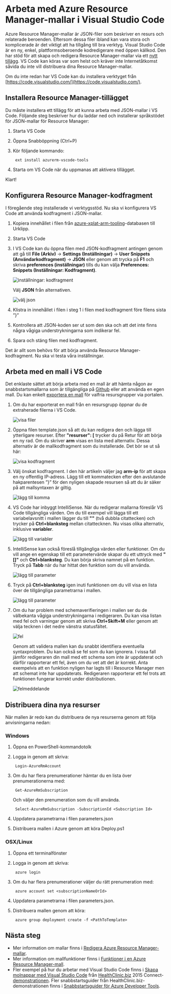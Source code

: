 <properties
   pageTitle="Använda VS Code med Resource Manager-mallar | Microsoft Azure"
   description="Visar hur du konfigurerar Visual Studio Code för att skapa Azure Resource Manager-mallar."
   services="azure-resource-manager"
   documentationCenter="na"
   authors="cmatskas"
   manager="timlt"
   editor="tysonn"/>

<tags
   ms.service="azure-resource-manager"
   ms.devlang="na"
   ms.topic="get-started-article"
   ms.tgt_pltfrm="na"
   ms.workload="na"
   ms.date="06/29/2016"
   ms.author="chmatsk;tomfitz"/>

# Arbeta med Azure Resource Manager-mallar i Visual Studio Code

Azure Resource Manager-mallar är JSON-filer som beskriver en resurs och relaterade beroenden. Eftersom dessa filer ibland kan vara stora och komplicerade är det viktigt att ha tillgång till bra verktyg. Visual Studio Code är en ny, enkel, plattformsoberoende kodredigerare med öppen källkod. Den har stöd för att skapa och redigera Resource Manager-mallar via ett [nytt tillägg](https://marketplace.visualstudio.com/items?itemName=msazurermtools.azurerm-vscode-tools). VS Code kan köras var som helst och kräver inte Internetåtkomst såvida du inte vill distribuera dina Resource Manager-mallar.

Om du inte redan har VS Code kan du installera verktyget från [https://code.visualstudio.com/](https://code.visualstudio.com/).

## Installera Resource Manager-tillägget

Du måste installera ett tillägg för att kunna arbeta med JSON-mallar i VS Code. Följande steg beskriver hur du laddar ned och installerar språkstödet för JSON-mallar för Resource Manager:

1. Starta VS Code 
2. Öppna Snabböppning (Ctrl+P) 
3. Kör följande kommando: 

        ext install azurerm-vscode-tools

4. Starta om VS Code när du uppmanas att aktivera tillägget. 

 Klart!

## Konfigurera Resource Manager-kodfragment

I föregående steg installerade vi verktygsstöd. Nu ska vi konfigurera VS Code att använda kodfragment i JSON-mallar.

1. Kopiera innehållet i filen från [azure-xplat-arm-tooling](https://raw.githubusercontent.com/Azure/azure-xplat-arm-tooling/master/VSCode/armsnippets.json)-databasen till Urklipp.
2. Starta VS Code 
3. I VS Code kan du öppna filen med JSON-kodfragment antingen genom att gå till **File (Arkiv)** -> **Settings (Inställningar)** -> **User Snippets (Användarkodfragment)** -> **JSON** eller genom att trycka på **F1** och skriva **preferences (inställningar)** tills du kan välja **Preferences: Snippets (Inställningar: Kodfragment)**.

    ![inställningar: kodfragment](./media/resource-manager-vs-code/preferences-snippets.png)

    Välj **JSON** från alternativen.

    ![välj json](./media/resource-manager-vs-code/select-json.png)

4. Klistra in innehållet i filen i steg 1 i filen med kodfragment före filens sista ”}” 
5. Kontrollera att JSON-koden ser ut som den ska och att det inte finns några vågiga understrykningarna som indikerar fel. 
6. Spara och stäng filen med kodfragment.

Det är allt som behövs för att börja använda Resource Manager-kodfragment. Nu ska vi testa våra inställningar.

## Arbeta med en mall i VS Code

Det enklaste sättet att börja arbeta med en mall är att hämta någon av snabbstartsmallarna som är tillgängliga på [Github](https://github.com/Azure/azure-quickstart-templates) eller att använda en egen mall. Du kan enkelt [exportera en mall](resource-manager-export-template.md) för valfria resursgrupper via portalen. 

1. Om du har exporterat en mall från en resursgrupp öppnar du de extraherade filerna i VS Code.

    ![visa filer](./media/resource-manager-vs-code/show-files.png)

2. Öppna filen template.json så att du kan redigera den och lägga till ytterligare resurser. Efter **"resurser": [** trycker du på Retur för att börja en ny rad. Om du skriver **arm** visas en lista med alternativ. Dessa alternativ är de mallkodfragment som du installerade. Det bör se ut så här: 

    ![visa kodfragment](./media/resource-manager-vs-code/type-snippets.png)

3. Välj önskat kodfragment. I den här artikeln väljer jag **arm-ip** för att skapa en ny offentlig IP-adress. Lägg till ett kommatecken efter den avslutande hakparentesen ”}” för den nyligen skapade resursen så att du är säker på att mallsyntaxen är giltig.

     ![lägg till komma](./media/resource-manager-vs-code/add-comma.png)

4. VS Code har inbyggt IntelliSense. När du redigerar mallarna föreslår VS Code tillgängliga värden. Om du till exempel vill lägga till ett variabelavsnitt i mallen lägger du till **""** (två dubbla citattecken) och trycker på **Ctrl+blanksteg** mellan citattecknen. Nu visas olika alternativ, inklusive **variabler**.

    ![lägg till variabler](./media/resource-manager-vs-code/add-variables.png)

5. IntelliSense kan också föreslå tillgängliga värden eller funktioner. Om du vill ange en egenskap till ett parametervärde skapar du ett uttryck med **"[]"** och **Ctrl+blanksteg**. Du kan börja skriva namnet på en funktion. Tryck på **Tabb** när du har hittat den funktion som du vill använda.

    ![lägg till parameter](./media/resource-manager-vs-code/select-parameters.png)

6. Tryck på **Ctrl+blanksteg** igen inuti funktionen om du vill visa en lista över de tillgängliga parametrarna i mallen.

    ![lägg till parameter](./media/resource-manager-vs-code/select-avail-parameters.png)

7. Om du har problem med schemaverifieringen i mallen ser du de välbekanta vågiga understrykningarna i redigeraren. Du kan visa listan med fel och varningar genom att skriva **Ctrl+Skift+M** eller genom att välja tecknen i det nedre vänstra statusfältet.

    ![fel](./media/resource-manager-vs-code/errors.png)

    Genom att validera mallen kan du snabbt identifiera eventuella syntaxproblem. Du kan också se fel som du kan ignorera. I vissa fall jämför redigeraren din mall med ett schema som inte är uppdaterat och därför rapporterar ett fel, även om du vet att det är korrekt. Anta exempelvis att en funktion nyligen har lagts till i Resource Manager men att schemat inte har uppdaterats. Redigeraren rapporterar ett fel trots att funktionen fungerar korrekt under distributionen.

    ![felmeddelande](./media/resource-manager-vs-code/unrecognized-function.png)

## Distribuera dina nya resurser

När mallen är redo kan du distribuera de nya resurserna genom att följa anvisningarna nedan: 

### Windows

1. Öppna en PowerShell-kommandotolk 
2. Logga in genom att skriva: 

        Login-AzureRmAccount 

3. Om du har flera prenumerationer hämtar du en lista över prenumerationerna med:

        Get-AzureRmSubscription

    Och väljer den prenumeration som du vill använda.
   
        Select-AzureRmSubscription -SubscriptionId <Subscription Id>

4. Uppdatera parametrarna i filen parameters.json
5. Distribuera mallen i Azure genom att köra Deploy.ps1

### OSX/Linux

1. Öppna ett terminalfönster 
2. Logga in genom att skriva:

        azure login 

3. Om du har flera prenumerationer väljer du rätt prenumeration med:

        azure account set <subscriptionNameOrId> 

4. Uppdatera parametrarna i filen parameters.json.
5. Distribuera mallen genom att köra:

        azure group deployment create -f <PathToTemplate> 

## Nästa steg

- Mer information om mallar finns i [Redigera Azure Resource Manager-mallar](resource-group-authoring-templates.md).
- Mer information om mallfunktioner finns i [Funktioner i en Azure Resource Manager-mall](resource-group-template-functions.md).
- Fler exempel på hur du arbetar med Visual Studio Code finns i [Skapa molnappar med Visual Studio Code](https://github.com/Microsoft/HealthClinic.biz/wiki/Build-cloud-apps-with-Visual-Studio-Code) från [HealthClinic.biz](https://github.com/Microsoft/HealthClinic.biz) 2015 Connect-[demonstrationen](https://blogs.msdn.microsoft.com/visualstudio/2015/12/08/connectdemos-2015-healthclinic-biz/). Fler snabbstartsguider från HealthClinic.biz-demonstrationen finns i [Snabbstartsguider för Azure Developer Tools](https://github.com/Microsoft/HealthClinic.biz/wiki/Azure-Developer-Tools-Quickstarts).



<!--HONumber=sep16_HO1-->


